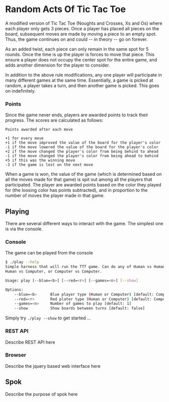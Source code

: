 
# Random Acts Of Tic Tac Toe

A modified version of Tic Tac Toe (Noughts and Crosses, Xs and Os) where each
player only gets 3 pieces. Once a player has placed all pieces on the board,
subsequent moves are made by moving a piece to an empty spot. Thus, the game
continues on and could -- in theory -- go on forever.

As an added twist, each piece can only remain in the same spot for 5 rounds.
Once the time is up the player is forces to move that piece. This ensure a
player does not occupy the center spot for the entire game, and adds another
dimension for the player to consider.

In addition to the above rule modifications, any one player will participate in
many different games at the same time. Essentially, a game is picked at random,
a player takes a turn, and then another game is picked. This goes on
indefinitely.


### Points
Since the game never ends, players are awarded points to track their progress.
The scores are calculated as follows:

```
Points awarded after each move

+1 for every move
+1 if the move improved the value of the board for the player's color
-1 if the move lowered the value of the board for the player's color
+2 if the move changed the player's color from being behind to ahead
-1 if the move changed the player's color from being ahead to behind
+5 if this was the winning move
-3 if the game is lost on the next move
```

When a game is won, the value of the game (which is determined based on all the 
moves made for that game) is spit out among all the players that participated. 
The player are awarded points based on the color they played for (the loosing
color has points subtracted), and in proportion to the number of moves the
player made in that game.


## Playing

There are several different ways to interact with the game. The simplest one is
via the console.

### Console
The game can be played from the console
```bash
$ ./play --help
Simple harness that will run the TTT game. Can do any of Human vs Human,
Human vs Computer, or Computer vs Computer.

Usage: play [--blue=<b>] [--red=<r>] [--games=<n>] [--show]

Options:
    --blue=<b>      Blue player type (Human or Computer) [default: Computer]
    --red=<r>       Red plater type (Human or Computer) [default: Computer]
    --games=<n>     Number of games to play [default: 1]
    --show          Show boards between turns [default: false]
```

Simply try ```./play --show``` to get started ...

### REST API

Describe REST API here

### Browser

Describe the jquery based web interface here

## Spok

Describe the purpose of spok here
